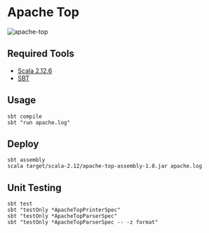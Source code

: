 # Apache Top
![apache-top](https://user-images.githubusercontent.com/6814254/41112936-a3837354-6a80-11e8-92c9-4803eba1c293.gif)

## Required Tools
- [Scala 2.12.6](https://www.scala-lang.org/download/)
- [SBT](https://www.scala-sbt.org/download.html)

## Usage
```
sbt compile
sbt "run apache.log"
```

## Deploy
```
sbt assembly
scala target/scala-2.12/apache-top-assembly-1.0.jar apache.log
```

## Unit Testing
```
sbt test
sbt "testOnly *ApacheTopPrinterSpec"
sbt "testOnly *ApacheTopParserSpec"
sbt "testOnly *ApacheTopParserSpec -- -z format"
```